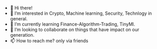 - 👋 Hi there!
- 👀 I’m interested in Crypto, Machine learning, Security, Technlogy in general.
- 🌱 I’m currently learning Finance-Algorithm-Trading, TinyMl.
- 💞️ I’m looking to collaborate on things that have impact on our generation.
- 📫 How to reach me? only via friends

<!---
barshag/barshag is a ✨ special ✨ repository because its `README.md` (this file) appears on your GitHub profile.
You can click the Preview link to take a look at your changes.
--->
